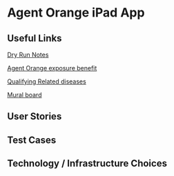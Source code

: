 # Agent Orange iPad App

## Useful Links
[Dry Run Notes](https://docs.google.com/document/d/18y9AFtFZD_-4yxOFo9_VPtbbd-vDpxNjgIyxrnwf0KM/edit)

[Agent Orange exposure benefit](https://www.va.gov/disability/eligibility/hazardous-materials-exposure/agent-orange/)

[Qualifying Related diseases](https://www.va.gov/disability/eligibility/hazardous-materials-exposure/agent-orange/related-diseases/)

[Mural board](https://app.mural.co/t/adhocvetsgov9623/m/adhocvetsgov9623/1587749246974/b1fe72b42233823a20a56df5b51f4a5933df7aa7)

## User Stories

## Test Cases

## Technology / Infrastructure Choices
